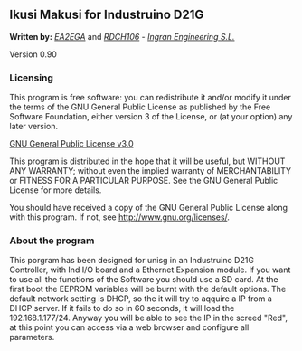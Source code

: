 ## Ikusi Makusi for Industruino D21G

**Written by:** _[EA2EGA](https://github.com/EA2EGA)_ and  _[RDCH106](https://github.com/RDCH106)_ - _[Ingran Engineering S.L.](https://github.com/ingran)_  

Version 0.90

### **Licensing**

This program is free software: you can redistribute it and/or modify
it under the terms of the GNU General Public License as published by
the Free Software Foundation, either version 3 of the License, or
(at your option) any later version.

[GNU General Public License v3.0](https://github.com/ingran/ikusi-makusi/blob/master/LICENSE)

This program is distributed in the hope that it will be useful,
but WITHOUT ANY WARRANTY; without even the implied warranty of
MERCHANTABILITY or FITNESS FOR A PARTICULAR PURPOSE.  See the
GNU General Public License for more details.

You should have received a copy of the GNU General Public License
along with this program.  If not, see <http://www.gnu.org/licenses/>.

### **About the program**

This porgram has been designed for unisg in an Industruino D21G Controller,
with Ind I/O board and a Ethernet Expansion module.
If you want to use all the functions of the Software you should use a SD card.
At the first boot the EEPROM variables will be burnt with the default options.
The default network setting is DHCP, so the it will try to aqquire a IP from
a DHCP server. If it fails to do so in 60 seconds, it will load the 192.168.1.177/24.
Anyway you will be able to see the IP in the screed "Red", at this point you can
access via a web browser and configure all parameters.
